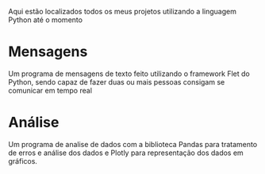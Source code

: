 Aqui estão localizados todos os meus projetos utilizando a linguagem Python até o momento

# Mensagens
Um programa de mensagens de texto feito utilizando o framework Flet do Python, sendo capaz de fazer duas ou mais pessoas consigam se comunicar em tempo real

# Análise
Um programa de analise de dados com a biblioteca Pandas para tratamento de erros e análise dos dados e Plotly para representação dos dados em gráficos.
